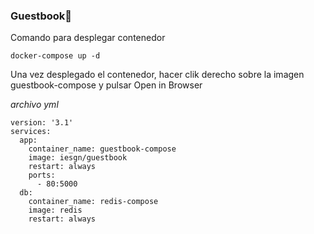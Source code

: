 
### Guestbook🔧

Comando para desplegar contenedor

```
docker-compose up -d
```

Una vez desplegado el contenedor, hacer clik derecho sobre la imagen guestbook-compose y pulsar Open in Browser

_archivo yml_

```
version: '3.1'
services:
  app:
    container_name: guestbook-compose
    image: iesgn/guestbook
    restart: always
    ports:
      - 80:5000
  db:
    container_name: redis-compose
    image: redis
    restart: always
```


